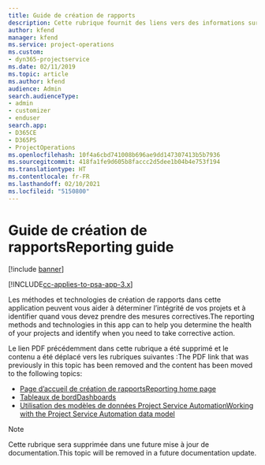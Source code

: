 ```yaml
---
title: Guide de création de rapports
description: Cette rubrique fournit des liens vers des informations sur la création de rapports.
author: kfend
manager: kfend
ms.service: project-operations
ms.custom:
- dyn365-projectservice
ms.date: 02/11/2019
ms.topic: article
ms.author: kfend
audience: Admin
search.audienceType:
- admin
- customizer
- enduser
search.app:
- D365CE
- D365PS
- ProjectOperations
ms.openlocfilehash: 10f4a6cbd741008b696ae9dd147307413b5b7936
ms.sourcegitcommit: 418fa1fe9d605b8faccc2d5dee1b04b4e753f194
ms.translationtype: HT
ms.contentlocale: fr-FR
ms.lasthandoff: 02/10/2021
ms.locfileid: "5150800"
---
```

# <a name="reporting-guide"></a><span data-ttu-id="f1c05-103">Guide de création de rapports</span><span class="sxs-lookup"><span data-stu-id="f1c05-103">Reporting guide</span></span>

[!include [banner](../../includes/psa-now-project-operations.md)]

[!INCLUDE[cc-applies-to-psa-app-3.x](../../includes/cc-applies-to-psa-app-3x.md)]

<span data-ttu-id="f1c05-104">Les méthodes et technologies de création de rapports dans cette application peuvent vous aider à déterminer l’intégrité de vos projets et à identifier quand vous devez prendre des mesures correctives.</span><span class="sxs-lookup"><span data-stu-id="f1c05-104">The reporting methods and technologies in this app can to help you determine the health of your projects and identify when you need to take corrective action.</span></span> 

<span data-ttu-id="f1c05-105">Le lien PDF précédemment dans cette rubrique a été supprimé et le contenu a été déplacé vers les rubriques suivantes :</span><span class="sxs-lookup"><span data-stu-id="f1c05-105">The PDF link that was previously in this topic has been removed and the content has been moved to the following topics:</span></span>

- [<span data-ttu-id="f1c05-106">Page d’accueil de création de rapports</span><span class="sxs-lookup"><span data-stu-id="f1c05-106">Reporting home page</span></span>](../reports-reporting-dynamics-365-project-service.md)
- [<span data-ttu-id="f1c05-107">Tableaux de bord</span><span class="sxs-lookup"><span data-stu-id="f1c05-107">Dashboards</span></span>](../reports-dashboards.md)
- [<span data-ttu-id="f1c05-108">Utilisation des modèles de données Project Service Automation</span><span class="sxs-lookup"><span data-stu-id="f1c05-108">Working with the Project Service Automation data model</span></span>](../reports-working-project-service-data-model.md)

> [!NOTE]
> <span data-ttu-id="f1c05-109">Cette rubrique sera supprimée dans une future mise à jour de documentation.</span><span class="sxs-lookup"><span data-stu-id="f1c05-109">This topic will be removed in a future documentation update.</span></span> 
